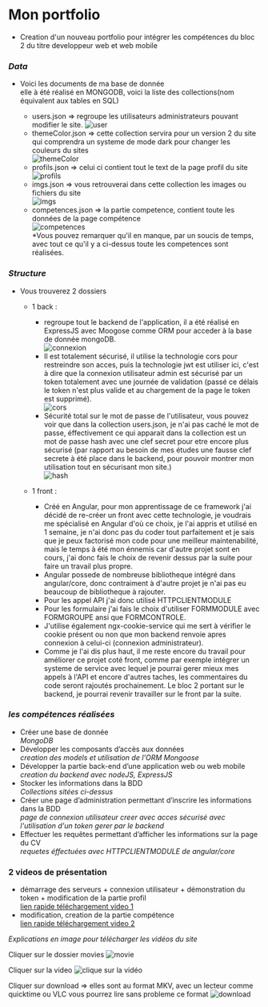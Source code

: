 # Mon portfolio

- Creation d'un nouveau portfolio pour intégrer les compétences du bloc 2 du titre developpeur web et web mobile

### _Data_

- Voici les documents de ma base de donnée  
   elle à été réalisé en MONGODB, voici la liste des collections(nom équivalent aux tables en SQL)

  - users.json => regroupe les utilisateurs administrateurs pouvant modifier le site.
    ![user](https://github.com/j314h/portfolio/blob/bloc-2/docs/img_bdd/users-collection.png)
  - themeColor.json => cette collection servira pour un version 2 du site qui comprendra un systeme de mode dark pour changer les couleurs du sites  
    ![themeColor](https://github.com/j314h/portfolio/blob/bloc-2/docs/img_bdd/themeColor-collection.png)
  - profils.json => celui ci contient tout le text de la page profil du site  
    ![profils](https://github.com/j314h/portfolio/blob/bloc-2/docs/img_bdd/profils-collection.png)
  - imgs.json => vous retrouverai dans cette collection les images ou fichiers du site  
    ![imgs](https://github.com/j314h/portfolio/blob/bloc-2/docs/img_bdd/imgs-collection.png)
  - competences.json => la partie competence, contient toute les données de la page compétence  
    ![competences](https://github.com/j314h/portfolio/blob/bloc-2/docs/img_bdd/competence-collection.png)  
     \*Vous pouvez remarquer qu'il en manque, par un soucis de temps, avec tout ce qu'il y a ci-dessus toute les competences sont réalisées.

### _Structure_

- Vous trouverez 2 dossiers

  - 1 back :

    - regroupe tout le backend de l'application, il a été réalisé en ExpressJS avec Moogose comme ORM pour acceder à la base de donnée mongoDB.  
       ![connexion](https://github.com/j314h/portfolio/blob/bloc-2/docs/img_structure/connexion-database.png)
    - Il est totalement sécurisé, il utilise la technologie cors pour restreindre son acces, puis la technologie jwt est utiliser ici, c'est à dire que la connexion utilisateur admin est sécurisé par un token totalement avec une journée de validation (passé ce délais le token n'est plus valide et au chargement de la page le token est supprimé).  
       ![cors](https://github.com/j314h/portfolio/blob/bloc-2/docs/img_structure/cors.png)
    - Sécurité total sur le mot de passe de l'utilisateur, vous pouvez voir que dans la collection users.json, je n'ai pas caché le mot de passe, éffectivement ce qui apparait dans la collection est un mot de passe hash avec une clef secret pour etre encore plus sécurisé (par rapport au besoin de mes études une fausse clef secrete à été place dans le backend, pour pouvoir montrer mon utilisation tout en sécurisant mon site.)  
       ![hash](https://github.com/j314h/portfolio/blob/bloc-2/docs/img_structure/hash-password.png)

  - 1 front :
    - Créé en Angular, pour mon apprentissage de ce framework j'ai décidé de re-créer un front avec cette technologie, je voudrais me spécialisé en Angular d'où ce choix, je l'ai appris et utilisé en 1 semaine, je n'ai donc pas du coder tout parfaitement et je sais que je peux factorisé mon code pour une meilleur maintenabilité, mais le temps à été mon énnemis car d'autre projet sont en cours, j'ai donc fais le choix de revenir dessus par la suite pour faire un travail plus propre.
    - Angular possede de nombreuse bibliotheque intégré dans angular/core, donc contraiment à d'autre projet je n'ai pas eu beaucoup de bibliotheque à rajouter.
    - Pour les appel API j'ai donc utilisé HTTPCLIENTMODULE
    - Pour les formulaire j'ai fais le choix d'utiliser FORMMODULE avec FORMGROUPE ansi que FORMCONTROLE.
    - J'utilise également ngx-cookie-service qui me sert à vérifier le cookie présent ou non que mon backend renvoie apres connexion à celui-ci (connexion administrateur).
    - Comme je l'ai dis plus haut, il me reste encore du travail pour améliorer ce projet coté front, comme par exemple intégrer un systeme de service avec lequel je pourrai gerer mieux mes appels à l'API et encore d'autres taches, les commentaires du code seront rajoutés prochainement. Le bloc 2 portant sur le backend, je pourrai revenir travailler sur le front par la suite.

### _les compétences réalisées_

- Créer une base de donnée  
  _MongoDB_
- Développer les composants d’accès aux données  
  _creation des models et utilisation de l'ORM Mongoose_
- Développer la partie back-end d’une application web ou web mobile  
  _creation du backend avec nodeJS, ExpressJS_
- Stocker les informations dans la BDD  
  _Collections sitées ci-dessus_
- Créer une page d’administration permettant d’inscrire les informations dans la BDD  
  _page de connexion utilisateur creer avec acces sécurisé avec l'utilisation d'un token gerer par le backend_
- Effectuer les requêtes permettant d’afficher les informations sur la page du CV  
  _requetes éffectuées avec HTTPCLIENTMODULE de angular/core_

### 2 videos de présentation

- démarrage des serveurs + connexion utilisateur + démonstration du token + modification de la partie profil  
  [lien rapide téléchargement video 1](https://github.com/j314h/portfolio/blob/bloc-2/movies/pr%C3%A9sentation-token.mkv)
- modification, creation de la partie compétence  
  [lien rapide téléchargement video 2](https://github.com/j314h/portfolio/blob/bloc-2/movies/creation-competence..mkv)

_Explications en image pour télécharger les vidéos du site_

Cliquer sur le dossier movies
![movie](https://github.com/j314h/portfolio/blob/bloc-2/docs/img-info-movies/Capture%20d%E2%80%99%C3%A9cran%20du%202021-01-18%2023-28-12.png)

Cliquer sur la video
![clique sur la vidéo](https://github.com/j314h/portfolio/blob/bloc-2/docs/img-info-movies/Capture%20d%E2%80%99%C3%A9cran%20du%202021-01-18%2023-28-36.png)

Cliquer sur download => elles sont au format MKV, avec un lecteur comme quicktime ou VLC vous pourrez lire sans probleme ce format
![download](https://github.com/j314h/portfolio/blob/bloc-2/docs/img-info-movies/Capture%20d%E2%80%99%C3%A9cran%20du%202021-01-18%2023-29-01.png)
